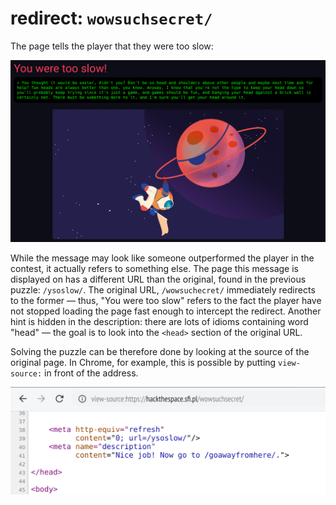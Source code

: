 # redirect: `wowsuchsecret/`

The page tells the player that they were too slow:

![Screenshot of the "You were too slow" page](images/05_redirect_01.png)

While the message may look like someone outperformed the player in the contest,
it actually refers to something else. The page this message is displayed on
has a different URL than the original, found in the previous puzzle:
`/ysoslow/`. The original URL, `/wowsuchecret/` immediately redirects to
the former — thus, "You were too slow" refers to the fact the player have not
stopped loading the page fast enough to intercept the redirect. Another hint
is hidden in the description: there are lots of idioms containing word
"head" — the goal is to look into the `<head>` section of the original URL.

Solving the puzzle can be therefore done by looking at the source of the
original page. In Chrome, for example, this is possible by putting
`view-source:` in front of the address.

![Redirect page source screenshot](images/05_redirect_02.png)

